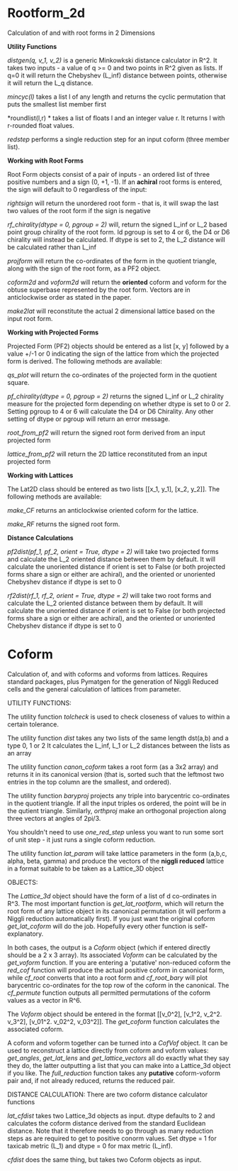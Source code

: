 # Rootform_2d
Calculation of and with root forms in 2 Dimensions

**Utility Functions**

*distgen(q, v_1, v_2)* is a generic Minkowkski distance calculator in R^2. It takes two inputs - a value of q >= 0 and two points in R^2 given as lists. If q=0 it will return the Chebyshev (L_inf) distance between points, otherwise it will return the L_q distance. 

*mincyc(l)* takes a list l of any length and returns the cyclic permutation that puts the smallest list member first

*roundlist(l,r) * takes a list of floats l and an integer value r. It returns l with r-rounded float values. 

*redstep* performs a single reduction step for an input coform (three member list). 

**Working with Root Forms**

Root Form objects consist of a pair of inputs - an ordered list of three positive numbers and a sign (0, +1, -1). If an **achiral** root forms is entered, the sign will default to 0 regardless of the input:

*rightsign* will return the unordered root form - that is, it will swap the last two values of the root form if the sign is negative

*rf_chirality(dtype = 0, pgroup = 2)* will, return the signed L_inf or L_2 based point group chirality of the root form. Id pgroup is set to 4 or 6, the D4 or D6 chirality will instead be calculated. If dtype is set to 2, the L_2 distance will be calculated rather than L_inf

*projform* will return the co-ordinates of the form in the quotient triangle, along with the sign of the root form, as a PF2 object. 

*coform2d* and *voform2d* will return the **oriented** coform and voform for the obtuse superbase represented by the root form. Vectors are in anticlockwise order as stated in the paper. 

*make2lat* will reconstitute the actual 2 dimensional lattice based on the input root form. 

**Working with Projected Forms**

Projected Form (PF2) objects should be entered  as a list [x, y] followed by a value +/-1 or 0 indicating the sign of the lattice from which the projected form is derived. The following methods are available:

*qs_plot* will return the co-ordinates of the projected form in the quotient square. 

*pf_chirality(dtype = 0, pgroup = 2)* returns the signed L_inf or L_2 chirality measure for the projected form depending on whether dtype is set to 0 or 2. Setting pgroup to 4 or 6 will calculate the D4 or D6 Chirality. Any other setting of dtype or pgroup will return an error message. 

*root_from_pf2* will return the signed root form derived from an input projected form

*lattice_from_pf2* will return the 2D lattice reconstituted from an input projected form 

**Working with Lattices**

The Lat2D class should be entered as two lists [[x_1, y_1], [x_2, y_2]]. The following methods are available:

*make_CF* returns an anticlockwise oriented coform for the lattice. 

*make_RF* returns the signed root form. 

**Distance Calculations**

*pf2dist(pf_1, pf_2, orient = True, dtype = 2)* will take two projected forms and calculate the L_2 oriented distance between them by default. It will calculate the unoriented distance if orient is set to False (or both projected forms share a sign or either are achiral), and the oriented or unoriented Chebyshev distance if dtype is set to 0

*rf2dist(rf_1, rf_2, orient = True, dtype = 2)* will take two root forms and calculate the L_2 oriented distance between them by default. It will calculate the unoriented distance if orient is set to False (or both projected forms share a sign or either are achiral), and the oriented or unoriented Chebyshev distance if dtype is set to 0


# Coform
Calculation of, and with coforms and voforms from lattices. Requires standard packages, plus Pymatgen for the generation of Niggli Reduced cells and the general calculation of lattices from parameter. 

UTILITY FUNCTIONS:

The utility function *tolcheck* is used to check closeness of values to within a certain tolerance. 

The utility function *dist* takes any two lists of the same length dst(a,b) and a type 0, 1 or 2 
It calculates the L_inf, L_1 or L_2 distances between the lists as an array

The utility function *canon_coform* takes a root form (as a 3x2 array) and returns it in its canonical version (that is, sorted such that the leftmost two entries in the top column are the smallest, and ordered). 

The utility function *baryproj* projects any triple into barycentric co-ordinates in the quotient triangle. If all the input triples os ordered, the point will be in the qutient triangle. Similarly, *orthproj* make an orthogonal projection along three vectors at angles of 2pi/3. 

You shouldn't need to use *one_red_step* unless you want to run some sort of unit step - it just runs a single coform reduction. 

The utility function *lat_param* will take lattice parameters in the form (a,b,c, alpha, beta, gamma) and produce the vectors of the **niggli reduced** lattice in a format suitable to be taken as a Lattice_3D object

OBJECTS:

The *Lattice_3d* object should have the form of a list of d co-ordinates in R^3. The most important function is *get_lat_rootform*, which will return the root form of any lattice object in its canonical permutation (it will perform a Niggli reduction automatically first). If you just want the original coform  *get_lat_coform* will do the job. Hopefully every other function is self-explanatory. 

In both cases, the output is a *Coform* object (which if entered directly should be a 2 x 3 array). Its associated *Voform* can be calculated by the *get_voform* function. If you are entering a 'putative' non-reduced coform  the *red_cof* function will produce the actual positive coform in canonical form, while *cf_root* converts that into a root form and *cf_root_bary* will plot barycentric co-ordinates for the top row of the coform in the canonical. The *cf_permute* function outputs all permitted permutations of the coform values as a vector in R^6. 

The *Voform* object should be entered in the format [[v_0^2], [v_1^2, v_2^2. v_3^2], [v_01^2. v_02^2, v_03^2]]. The *get_coform* function calculates the associated coform.

A coform and voform together can be turned into a *CofVof* object. It can be used to reconstruct a lattice directly from coform and voform values: *get_angles*, *get_lat_lens* and *get_lattice_vectors* all do exactly what they say they do, the latter outputting a list that you can make into a Lattice_3d object if you like. The *full_reduction* function takes any **putative** coform-voform pair and, if not already reduced, returns the reduced pair. 


DISTANCE CALCULATION:
There are two coform distance calculator functions

*lat_cfdist* takes two Lattice_3d objects as input. dtype defaults to 2 and calculates the coform distance derived from the standard Euclidean distance. Note that it therefore needs to go through as many reduction steps as are required to get to positive conorm values. Set dtype = 1 for taxicab metric (L_1) and dtype = 0 for max metric (L_inf). 

*cfdist* does the same thing, but takes two Coform objects as input. 
